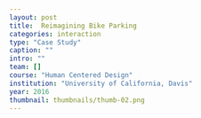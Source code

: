 ```yaml
---
layout: post
title:  Reimagining Bike Parking
categories: interaction
type: "Case Study"
caption: ""
intro: ""
team: []
course: "Human Centered Design"
institution: "University of California, Davis"
year: 2016
thumbnail: thumbnails/thumb-02.png
---
```

